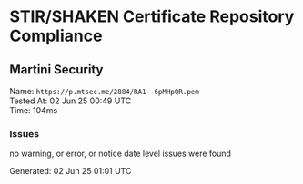 # STIR/SHAKEN Certificate Repository Compliance

## Martini Security

Name: `https://p.mtsec.me/2884/RA1--6pMHpQR.pem`\
Tested At: 02 Jun 25 00:49 UTC\
Time: 104ms

### Issues

no warning, or error, or notice date level issues were found

Generated: 02 Jun 25 01:01 UTC